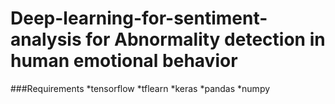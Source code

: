# Deep-learning-for-sentiment-analysis for Abnormality detection in human emotional behavior

###Requirements
*tensorflow
*tflearn
*keras
*pandas
*numpy


